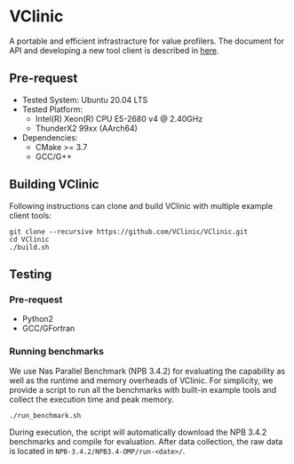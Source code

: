 # VClinic

A portable and efficient infrastracture for value profilers. The document for API and developing a new tool client is described in [here](https://vclinic.readthedocs.io/en/latest/index.html).

## Pre-request

- Tested System: Ubuntu 20.04 LTS
- Tested Platform: 
    - Intel(R) Xeon(R) CPU E5-2680 v4 @ 2.40GHz
    - ThunderX2 99xx (AArch64)
- Dependencies:
    - CMake >= 3.7
    - GCC/G++

## Building VClinic

Following instructions can clone and build VClinic with multiple example client tools:

```
git clone --recursive https://github.com/VClinic/VClinic.git
cd VClinic
./build.sh
```

## Testing

### Pre-request

- Python2
- GCC/GFortran

### Running benchmarks

We use Nas Parallel Benchmark (NPB 3.4.2) for evaluating the capability as well as the runtime and memory overheads of VClinic. For simplicity, we provide a script to run all the benchmarks with built-in example tools and collect the execution time and peak memory.

```
./run_benchmark.sh
```

During execution, the script will automatically download the NPB 3.4.2 benchmarks and compile for evaluation. After data collection, the raw data is located in `NPB-3.4.2/NPB3.4-OMP/run-<date>/`.
